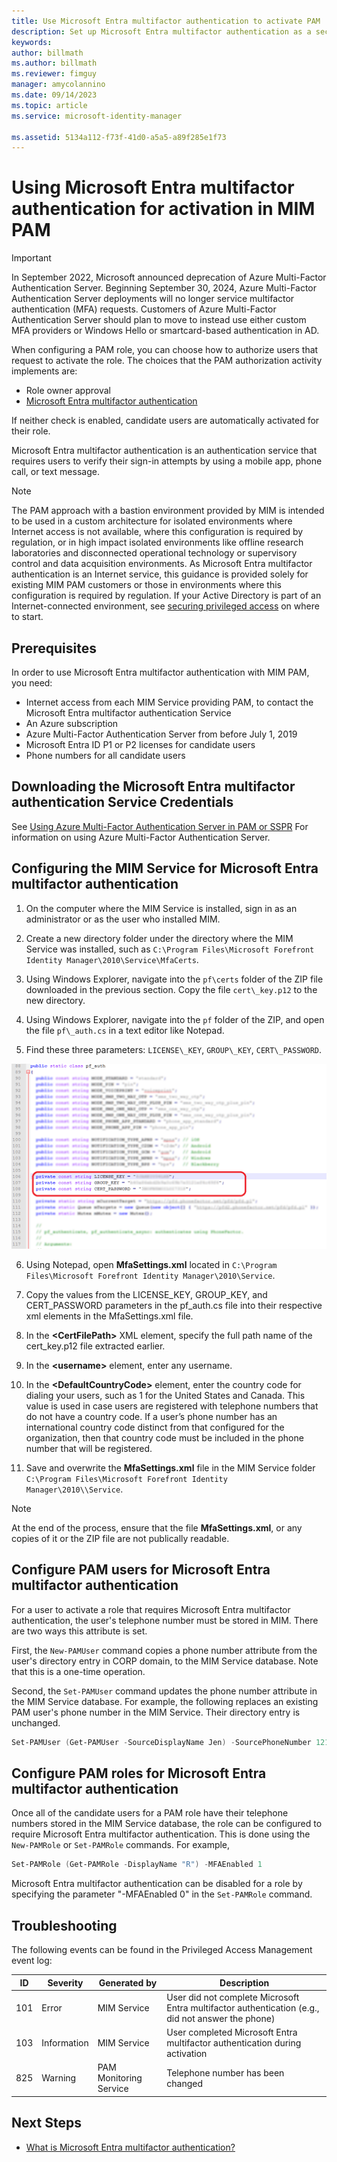 ```yaml
---
title: Use Microsoft Entra multifactor authentication to activate PAM
description: Set up Microsoft Entra multifactor authentication as a second layer of security when your users activate roles in Privileged Access Management.
keywords:
author: billmath
ms.author: billmath
ms.reviewer: fimguy
manager: amycolannino
ms.date: 09/14/2023
ms.topic: article
ms.service: microsoft-identity-manager

ms.assetid: 5134a112-f73f-41d0-a5a5-a89f285e1f73
---
```


# Using Microsoft Entra multifactor authentication for activation in MIM PAM

> [!IMPORTANT]
> In September 2022, Microsoft announced deprecation of Azure Multi-Factor Authentication Server. Beginning September 30, 2024, Azure Multi-Factor Authentication Server deployments will no longer service multifactor authentication (MFA) requests.  Customers of Azure Multi-Factor Authentication Server should plan to move to instead use either custom MFA providers or Windows Hello or smartcard-based authentication in AD.

When configuring a PAM role, you can choose how to authorize users that request to activate the role. The choices that the PAM authorization activity implements are:

- Role owner approval
- [Microsoft Entra multifactor authentication](/azure/multi-factor-authentication/multi-factor-authentication)

If neither check is enabled, candidate users are automatically activated for their role.

Microsoft Entra multifactor authentication is an authentication service that requires users to verify their sign-in attempts by using a mobile app, phone call, or text message.

> [!NOTE]
> The PAM approach with a bastion environment provided by MIM is intended to be used in a custom architecture for isolated environments where Internet access is not available, where this configuration is required by regulation, or in high impact isolated environments like offline research laboratories and disconnected operational technology or supervisory control and data acquisition environments.  As Microsoft Entra multifactor authentication is an Internet service, this guidance is provided solely for existing MIM PAM customers or those in environments where this configuration is required by regulation. If your Active Directory is part of an Internet-connected environment, see [securing privileged access](/security/compass/overview) on where to start.

## Prerequisites

In order to use Microsoft Entra multifactor authentication with MIM PAM, you need:

- Internet access from each MIM Service providing PAM, to contact the Microsoft Entra multifactor authentication Service
- An Azure subscription
- Azure Multi-Factor Authentication Server from before July 1, 2019
- Microsoft Entra ID P1 or P2 licenses for candidate users
- Phone numbers for all candidate users

<a name='downloading-the-azure-ad-multi-factor-authentication-service-credentials'></a>

## Downloading the Microsoft Entra multifactor authentication Service Credentials

See [Using Azure Multi-Factor Authentication Server in PAM or SSPR](../working-with-mfaserver-for-mim.md) For information on using Azure Multi-Factor Authentication Server.


<a name='configuring-the-mim-service-for-azure-ad-multi-factor-authentication'></a>

## Configuring the MIM Service for Microsoft Entra multifactor authentication

1.  On the computer where the MIM Service is installed, sign in as an administrator or as the user who installed MIM.

2.  Create a new directory folder under the directory where the MIM Service was installed, such as ```C:\Program Files\Microsoft Forefront Identity Manager\2010\Service\MfaCerts```.

3.  Using Windows Explorer, navigate into the ```pf\certs``` folder of the ZIP file downloaded in the previous section. Copy the file ```cert\_key.p12``` to the new directory.

4.  Using Windows Explorer, navigate into the ```pf``` folder of the ZIP, and open the file ```pf\_auth.cs``` in a text editor like Notepad.

5. Find these three parameters: ```LICENSE\_KEY```, ```GROUP\_KEY```, ```CERT\_PASSWORD```.

![Copy values from pf\_auth.cs file - screenshot](media/PAM-Azure-MFA-Activation-Image-2.png)

6. Using Notepad, open **MfaSettings.xml** located in ```C:\Program Files\Microsoft Forefront Identity Manager\2010\Service```.

7. Copy the values from the LICENSE\_KEY, GROUP\_KEY, and CERT\_PASSWORD parameters in the pf\_auth.cs file into their respective xml elements in the MfaSettings.xml file.

8. In the **\<CertFilePath\>** XML element, specify the full path name of the cert\_key.p12 file extracted earlier.

9. In the **\<username\>** element, enter any username.

10. In the **\<DefaultCountryCode\>** element, enter the country code for dialing your users, such as 1 for the United States and Canada. This value is used in case users are registered with telephone numbers that do not have a country code. If a user’s phone number has an international country code distinct from that configured for the organization, then that country code must be included in the phone number that will be registered.

11. Save and overwrite the **MfaSettings.xml** file in the MIM Service folder ```C:\Program Files\Microsoft Forefront Identity Manager\2010\\Service```.

> [!NOTE]
> At the end of the process, ensure that the file **MfaSettings.xml**, or any copies of it or the ZIP file are not publically readable.

<a name='configure-pam-users-for-azure-ad-multi-factor-authentication'></a>

## Configure PAM users for Microsoft Entra multifactor authentication

For a user to activate a role that requires Microsoft Entra multifactor authentication, the user's telephone number must be stored in MIM. There are two ways this attribute is set.

First, the `New-PAMUser` command copies a phone number attribute from the user's directory entry in CORP domain, to the MIM Service database. Note that this is a one-time operation.

Second, the `Set-PAMUser` command updates the phone number attribute in the MIM Service database. For example, the following replaces an existing PAM user's phone number in the MIM Service. Their directory entry is unchanged.

```PowerShell
Set-PAMUser (Get-PAMUser -SourceDisplayName Jen) -SourcePhoneNumber 12135551212
```

<a name='configure-pam-roles-for-azure-ad-multi-factor-authentication'></a>

## Configure PAM roles for Microsoft Entra multifactor authentication

Once all of the candidate users for a PAM role have their telephone numbers stored in the MIM Service database, the role can be configured to require Microsoft Entra multifactor authentication. This is done using the `New-PAMRole` or `Set-PAMRole` commands. For example,

```PowerShell
Set-PAMRole (Get-PAMRole -DisplayName "R") -MFAEnabled 1
```

Microsoft Entra multifactor authentication can be disabled for a role by specifying the parameter "-MFAEnabled 0" in the `Set-PAMRole` command.

## Troubleshooting

The following events can be found in the Privileged Access Management event log:

| ID  | Severity | Generated by | Description |
|-----|----------|--------------|-------------|
| 101 | Error       | MIM Service            | User did not complete Microsoft Entra multifactor authentication (e.g., did not answer the phone) |
| 103 | Information | MIM Service            | User completed Microsoft Entra multifactor authentication during activation                       |
| 825 | Warning     | PAM Monitoring Service | Telephone number has been changed                                |

## Next Steps

- [What is Microsoft Entra multifactor authentication?](/azure/multi-factor-authentication/multi-factor-authentication)
